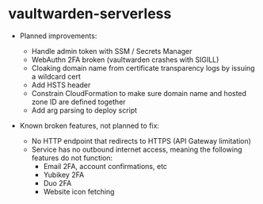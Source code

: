 # vaultwarden-serverless

* Planned improvements:
  * Handle admin token with SSM / Secrets Manager
  * WebAuthn 2FA broken (vaultwarden crashes with SIGILL)
  * Cloaking domain name from certificate transparency logs by issuing a wildcard cert
  * Add HSTS header
  * Constrain CloudFormation to make sure domain name and hosted zone ID are defined together
  * Add arg parsing to deploy script

* Known broken features, not planned to fix:
  * No HTTP endpoint that redirects to HTTPS (API Gateway limitation)
  * Service has no outbound internet access, meaning the following features do not function:
    * Email 2FA, account confirmations, etc
    * Yubikey 2FA
    * Duo 2FA
    * Website icon fetching

